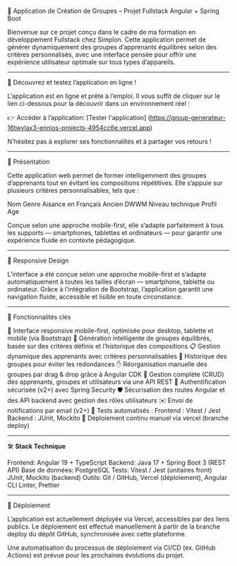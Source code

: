 🎯 Application de Création de Groupes – Projet Fullstack Angular + Spring Boot

Bienvenue sur ce projet conçu dans le cadre de ma formation en développement Fullstack chez Simplon.
Cette application permet de générer dynamiquement des groupes d’apprenants équilibrés selon des critères personnalisés, avec une interface pensée pour offrir une expérience utilisateur optimale sur tous types d’appareils.

-------------------------------------------------------------------------------------------------------------------------------------------------

🚀 Découvrez et testez l’application en ligne !

L’application est en ligne et prête à l’emploi.
Il vous suffit de cliquer sur le lien ci-dessous pour la découvrir dans un environnement réel :

👉 Accéder à l’application: [Tester l'application] (https://group-generateur-16twvlax3-ennios-projects-4954cc6e.vercel.app)

N’hésitez pas à explorer ses fonctionnalités et à partager vos retours !

-------------------------------------------------------------------------------------------------------------------------------------------------

🚀 Présentation

Cette application web permet de former intelligemment des groupes d’apprenants tout en évitant les compositions répétitives.
Elle s’appuie sur plusieurs critères personnalisables, tels que :

Nom
Genre
Aisance en Français
Ancien DWWM
Niveau technique 
Profil
Age

Conçue selon une approche mobile-first, elle s’adapte parfaitement à tous les supports — smartphones, tablettes et ordinateurs — pour garantir une expérience fluide en contexte pédagogique.

-------------------------------------------------------------------------------------------------------------------------------------------------

📱 Responsive Design

L’interface a été conçue selon une approche mobile-first et s’adapte automatiquement à toutes les tailles d’écran — smartphone, tablette ou ordinateur.
Grâce à l’intégration de Bootstrap, l’application garantit une navigation fluide, accessible et lisible en toute circonstance.

-------------------------------------------------------------------------------------------------------------------------------------------------

🧩 Fonctionnalités clés

🎨 Interface responsive mobile-first, optimisée pour desktop, tablette et mobile (via Bootstrap)
🧠 Génération intelligente de groupes équilibrés, basée sur des critères définis et l’historique des compositions
📋 Gestion dynamique des apprenants avec critères personnalisables
🔁 Historique des groupes pour éviter les redondances
✋ Réorganisation manuelle des groupes par drag & drop grâce à Angular CDK
🧰 Gestion complète (CRUD) des apprenants, groupes et utilisateurs via une API REST
🔐 Authentification sécurisée (v2+) avec Spring Security
🛡️ Sécurisation des routes Angular et des API backend avec gestion des rôles utilisateurs
✉️ Envoi de notifications par email (v2+)
🧪 Tests automatisés :
    Frontend : Vitest / Jest
    Backend : JUnit, Mockito
🚀 Déploiement continu manuel via vercel (branche deploy)

-------------------------------------------------------------------------------------------------------------------------------------------------

🛠️ **Stack Technique**

Frontend: Angular 19 + TypeScript
Backend:  Java 17 + Spring Boot 3 (REST API)
Base de données: PostgreSQL
Tests: 	Vitest / Jest (unitaires front) JUnit, Mockito (backend)
Outils: Git / GitHub, Vercel (déploiement), Angular CLI Linter, Prettier

-------------------------------------------------------------------------------------------------------------------------------------------------

🚀 Déploiement

L’application est actuellement déployée via Vercel, accessibles par des liens publics.
Le déploiement est effectué manuellement à partir de la branche deploy du dépôt GitHub, synchronisée avec cette plateforme.

Une automatisation du processus de déploiement via CI/CD (ex. GitHub Actions) est prévue pour les prochaines évolutions du projet.

